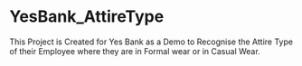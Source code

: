 # YesBank_AttireType
This Project is Created for Yes Bank as a Demo to Recognise the Attire Type of their Employee where they are in Formal wear or in Casual Wear.
